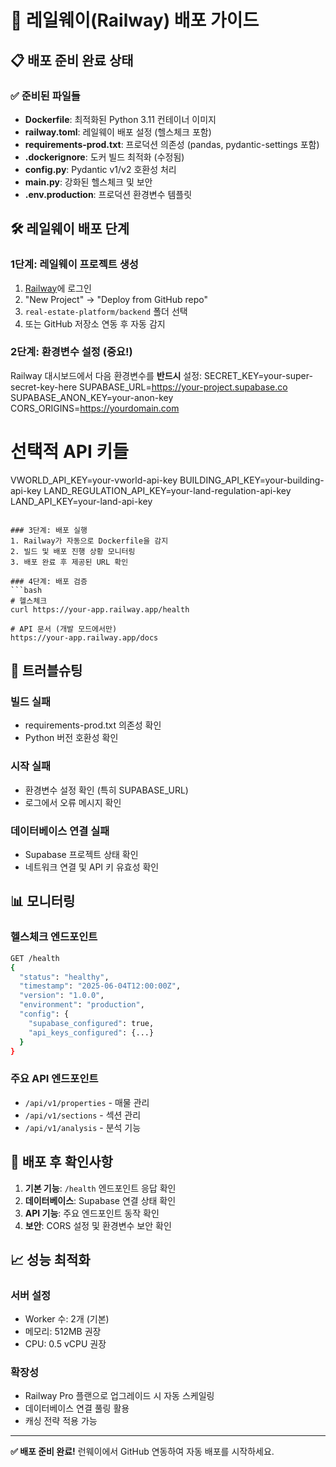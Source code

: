 # 🚀 레일웨이(Railway) 배포 가이드

## 📋 배포 준비 완료 상태

### ✅ 준비된 파일들
- **Dockerfile**: 최적화된 Python 3.11 컨테이너 이미지
- **railway.toml**: 레일웨이 배포 설정 (헬스체크 포함)
- **requirements-prod.txt**: 프로덕션 의존성 (pandas, pydantic-settings 포함)
- **.dockerignore**: 도커 빌드 최적화 (수정됨)
- **config.py**: Pydantic v1/v2 호환성 처리
- **main.py**: 강화된 헬스체크 및 보안
- **.env.production**: 프로덕션 환경변수 템플릿

## 🛠️ 레일웨이 배포 단계

### 1단계: 레일웨이 프로젝트 생성
1. [Railway](https://railway.app)에 로그인
2. "New Project" → "Deploy from GitHub repo"
3. `real-estate-platform/backend` 폴더 선택
4. 또는 GitHub 저장소 연동 후 자동 감지

### 2단계: 환경변수 설정 (중요!)
Railway 대시보드에서 다음 환경변수를 **반드시** 설정:
SECRET_KEY=your-super-secret-key-here
SUPABASE_URL=https://your-project.supabase.co
SUPABASE_ANON_KEY=your-anon-key
CORS_ORIGINS=https://yourdomain.com

# 선택적 API 키들
VWORLD_API_KEY=your-vworld-api-key
BUILDING_API_KEY=your-building-api-key
LAND_REGULATION_API_KEY=your-land-regulation-api-key
LAND_API_KEY=your-land-api-key
```

### 3단계: 배포 실행
1. Railway가 자동으로 Dockerfile을 감지
2. 빌드 및 배포 진행 상황 모니터링
3. 배포 완료 후 제공된 URL 확인

### 4단계: 배포 검증
```bash
# 헬스체크
curl https://your-app.railway.app/health

# API 문서 (개발 모드에서만)
https://your-app.railway.app/docs
```

## 🔧 트러블슈팅

### 빌드 실패
- requirements-prod.txt 의존성 확인
- Python 버전 호환성 확인

### 시작 실패
- 환경변수 설정 확인 (특히 SUPABASE_URL)
- 로그에서 오류 메시지 확인

### 데이터베이스 연결 실패
- Supabase 프로젝트 상태 확인
- 네트워크 연결 및 API 키 유효성 확인

## 📊 모니터링

### 헬스체크 엔드포인트
```bash
GET /health
{
  "status": "healthy",
  "timestamp": "2025-06-04T12:00:00Z",
  "version": "1.0.0",
  "environment": "production",
  "config": {
    "supabase_configured": true,
    "api_keys_configured": {...}
  }
}
```

### 주요 API 엔드포인트
- `/api/v1/properties` - 매물 관리
- `/api/v1/sections` - 섹션 관리  
- `/api/v1/analysis` - 분석 기능

## 🎯 배포 후 확인사항

1. **기본 기능**: `/health` 엔드포인트 응답 확인
2. **데이터베이스**: Supabase 연결 상태 확인
3. **API 기능**: 주요 엔드포인트 동작 확인
4. **보안**: CORS 설정 및 환경변수 보안 확인

## 📈 성능 최적화

### 서버 설정
- Worker 수: 2개 (기본)
- 메모리: 512MB 권장
- CPU: 0.5 vCPU 권장

### 확장성
- Railway Pro 플랜으로 업그레이드 시 자동 스케일링
- 데이터베이스 연결 풀링 활용
- 캐싱 전략 적용 가능

---
**✅ 배포 준비 완료!** 
런웨이에서 GitHub 연동하여 자동 배포를 시작하세요. 
